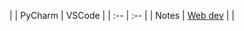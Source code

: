 

| | PyCharm  | VSCode | 
| :-- | :-- |
| Notes | [Web dev](https://www.jetbrains.com/pycharm/features/web_development.html) | |

